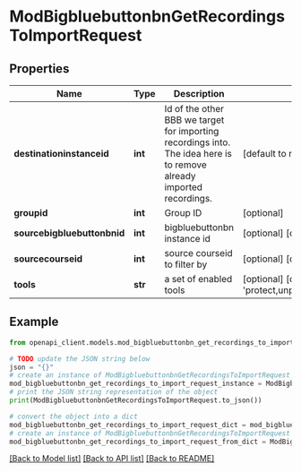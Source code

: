 # ModBigbluebuttonbnGetRecordingsToImportRequest


## Properties

Name | Type | Description | Notes
------------ | ------------- | ------------- | -------------
**destinationinstanceid** | **int** | Id of the other BBB we target for importing recordings into.                 The idea here is to remove already imported recordings. | [default to null]
**groupid** | **int** | Group ID | [optional] 
**sourcebigbluebuttonbnid** | **int** | bigbluebuttonbn instance id | [optional] [default to 0]
**sourcecourseid** | **int** | source courseid to filter by | [optional] [default to 0]
**tools** | **str** | a set of enabled tools | [optional] [default to 'protect,unprotect,publish,unpublish,delete']

## Example

```python
from openapi_client.models.mod_bigbluebuttonbn_get_recordings_to_import_request import ModBigbluebuttonbnGetRecordingsToImportRequest

# TODO update the JSON string below
json = "{}"
# create an instance of ModBigbluebuttonbnGetRecordingsToImportRequest from a JSON string
mod_bigbluebuttonbn_get_recordings_to_import_request_instance = ModBigbluebuttonbnGetRecordingsToImportRequest.from_json(json)
# print the JSON string representation of the object
print(ModBigbluebuttonbnGetRecordingsToImportRequest.to_json())

# convert the object into a dict
mod_bigbluebuttonbn_get_recordings_to_import_request_dict = mod_bigbluebuttonbn_get_recordings_to_import_request_instance.to_dict()
# create an instance of ModBigbluebuttonbnGetRecordingsToImportRequest from a dict
mod_bigbluebuttonbn_get_recordings_to_import_request_from_dict = ModBigbluebuttonbnGetRecordingsToImportRequest.from_dict(mod_bigbluebuttonbn_get_recordings_to_import_request_dict)
```
[[Back to Model list]](../README.md#documentation-for-models) [[Back to API list]](../README.md#documentation-for-api-endpoints) [[Back to README]](../README.md)


